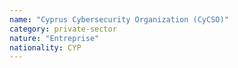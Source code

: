 ```yaml
---
name: "Cyprus Cybersecurity Organization (CyCSO)"
category: private-sector
nature: "Entreprise"
nationality: CYP
---
```

    